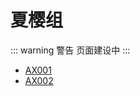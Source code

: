 # 夏樱组

::: warning 警告
页面建设中
:::

- [AX001](/department/vtb/ax001/)
- [AX002](/department/vtb/ax002/)